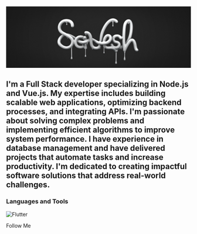 [![Header](https://github.com/Savesh1508/savesh1508/blob/main/assets/savesh15081.jpeg)](https://savlatxon-eshonov.netlify.app/)

## I'm a Full Stack developer specializing in Node.js and Vue.js. My expertise includes building scalable web applications, optimizing backend processes, and integrating APIs. I'm passionate about solving complex problems and implementing efficient algorithms to improve system performance. I have experience in database management and have delivered projects that automate tasks and increase productivity. I'm dedicated to creating impactful software solutions that address real-world challenges.

### Languages and Tools

![Flutter](https://img.shields.io/badge/-Flutter-090909?style=for-the-badge&logo=flutter&logoColor=47C5FB)

Follow Me
